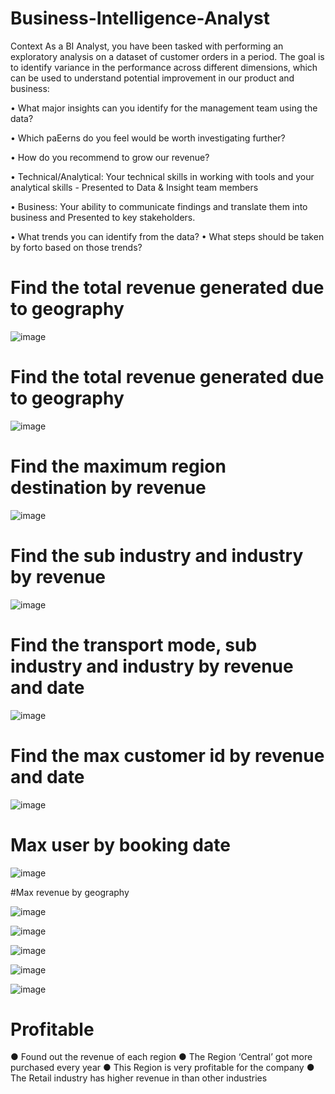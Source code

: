 # Business-Intelligence-Analyst

Context
As a BI Analyst, you have been tasked with performing an exploratory analysis on a dataset 
of customer orders in a  period. The goal is to identify variance in the performance 
across different dimensions, which can be used to understand potential improvement in our 
product and business: 


• What major insights can you identify for the management team using the data?

• Which paEerns do you feel would be worth investigating further? 

• How do you recommend to grow our revenue? 

• Technical/Analytical: Your technical skills in working with tools and your analytical 
skills - Presented to Data & Insight team members

• Business: Your ability to communicate findings and translate them into business 
and Presented to key stakeholders.

• What trends you can identify from the data?
• What steps should be taken by forto based on those trends?


# Find the total revenue generated due to geography

![image](https://github.com/Arooba-Khokhar/Business-Intelligence-Analyst/assets/14163981/7486479d-5233-4e00-835d-43a2bb151545)


# Find the total revenue generated due to geography

![image](https://github.com/Arooba-Khokhar/Business-Intelligence-Analyst/assets/14163981/c46121d9-33e0-4975-a3e8-de4ad8f3eeea)


# Find the maximum region destination by revenue

![image](https://github.com/Arooba-Khokhar/Business-Intelligence-Analyst/assets/14163981/0fd5e82f-34a5-4cc3-8a9f-d8837b36c6fc)

# Find the sub industry and industry by revenue

![image](https://github.com/Arooba-Khokhar/Business-Intelligence-Analyst/assets/14163981/ab6ae68a-1c79-4ac3-90d5-9ce60a398e5e)

# Find the transport mode, sub industry and industry by revenue and date

![image](https://github.com/Arooba-Khokhar/Business-Intelligence-Analyst/assets/14163981/5bbbda34-e546-439e-adb6-2860031047e0)

# Find the max customer id by revenue and date


![image](https://github.com/Arooba-Khokhar/Business-Intelligence-Analyst/assets/14163981/ef98cc7c-94b9-4cd6-9f6d-7f1861c714a1)

# Max user by booking date

![image](https://github.com/Arooba-Khokhar/Business-Intelligence-Analyst/assets/14163981/b8b221b9-4760-4dfc-9c77-58730d12ffc1)


#Max revenue by geography


![image](https://github.com/Arooba-Khokhar/Business-Intelligence-Analyst/assets/14163981/4e663b60-01fd-4a8b-9ca9-c11409490634)


![image](https://github.com/Arooba-Khokhar/Business-Intelligence-Analyst/assets/14163981/693e9b06-3d20-4412-958a-053bc150ef9e)

![image](https://github.com/Arooba-Khokhar/Business-Intelligence-Analyst/assets/14163981/b17a2df3-b5f8-4986-b2e6-4687b233a84b)


![image](https://github.com/Arooba-Khokhar/Business-Intelligence-Analyst/assets/14163981/d3f29925-cdb1-4637-8d3c-68614b2beb20)

![image](https://github.com/Arooba-Khokhar/Business-Intelligence-Analyst/assets/14163981/0cbfd347-4cf8-4574-a328-961df7d421dc)

# Profitable

● Found out the revenue of each region
● The Region ‘Central’ got more purchased every year
● This Region is very profitable for the company
● The Retail industry has higher revenue in than other industries



